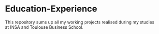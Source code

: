 # Education-Experience
This repository sums up all my working projects realised during my studies at INSA and Toulouse Business School.
